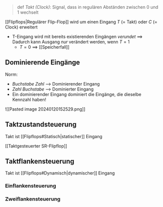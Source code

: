 > def _Takt (Clock)_: Signal, dass in regulären Abständen zwischen $0$ und $1$ wechselt

[[Flipflops|Regulärer Flip-Flop]] wird um einen Eingang _T_ (= Takt) oder _C_ (= Clock) erweitert
-  T-Eingang wird mit bereits existierenden Eingängen _verundet_ 
	==> Dadurch kann Ausgang _nur_ verändert werden, wenn $T = 1$
	- $T = 0$ ==> [[Speicherfall]]

## Dominierende Eingänge
Norm: 
- _Buchstabe Zahl_ --> Dominierender Eingang
- _Zahl Buchstabe_ --> Dominierter Eingang
- Ein dominierender Eingang dominiert die Eingänge, die dieselbe Kennzahl haben!

![[Pasted image 20240120152529.png]]
## Taktzustandsteuerung
Takt ist [[Flipflops#Statisch|statischer]] Eingang

[[Taktgesteuerter SR-Flipflop]]

## Taktflankensteuerung
Takt ist [[Flipflops#Dynamisch|dynamischer]] Eingang

### Einflankensteuerung


### Zweiflankensteuerung
